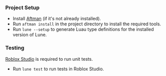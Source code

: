 ### Project Setup
- Install [Aftman](https://github.com/LPGhatguy/aftman) (if it's not already installed).
- Run `aftman install` in the project directory to install the required tools.
- Run `lune --setup` to generate Luau type definitions for the installed version of Lune.

### Testing
[Roblox Studio](https://create.roblox.com/docs/studio/setting-up-roblox-studio) is required to run unit tests.

- Run `lune test` to run tests in Roblox Studio.
